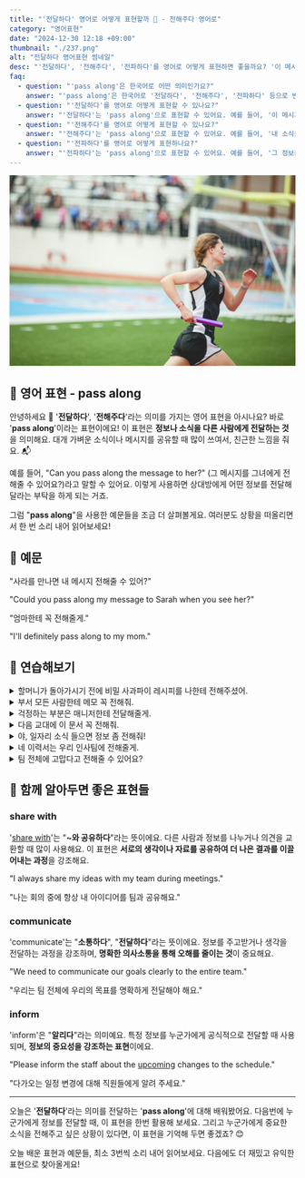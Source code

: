 ```yaml
---
title: "'전달하다' 영어로 어떻게 표현할까 📨 - 전해주다 영어로"
category: "영어표현"
date: "2024-12-30 12:18 +09:00"
thumbnail: "./237.png"
alt: "전달하다 영어표현 썸네일"
desc: "'전달하다', '전해주다', '전파하다'를 영어로 어떻게 표현하면 좋을까요? '이 메시지를 그에게 전달해줘'는 어떤 식으로 말할 수 있을까요? '내 소식을 친구에게 전해줘'는 어떻게 표현할 수 있을까요? '그 정보를 팀에 전파해줘'는 영어로 어떻게 말할 수 있을까요? 이러한 표현들을 영어로 어떻게 활용하는지 배워봅시다. 다양한 예문을 통해서 연습하고 본인의 표현으로 만들어 보세요."
faq:
  - question: "'pass along'은 한국어로 어떤 의미인가요?"
    answer: "'pass along'은 한국어로 '전달하다', '전해주다', '전파하다' 등으로 번역될 수 있어요. 주로 정보를 다른 사람에게 전달할 때 쓰는 표현이에요."
  - question: "'전달하다'를 영어로 어떻게 표현할 수 있나요?"
    answer: "'전달하다'는 'pass along'으로 표현할 수 있어요. 예를 들어, '이 메시지를 그에게 전달해줘'는 'Please pass along this message to him'으로 말할 수 있어요."
  - question: "'전해주다'를 영어로 어떻게 표현할 수 있나요?"
    answer: "'전해주다'는 'pass along'으로 표현할 수 있어요. 예를 들어, '내 소식을 친구에게 전해줘'는 'Please pass along my news to my friend'로 말할 수 있어요."
  - question: "'전파하다'를 영어로 어떻게 표현하나요?"
    answer: "'전파하다'는 'pass along'으로 표현할 수 있어요. 예를 들어, '그 정보를 팀에 전파해줘'는 'Please pass along that information to the team'으로 표현할 수 있어요."
---
```


![계주에서 바통을 들고 뛰는 여성](./237-1.jpg)

## 🌟 영어 표현 - pass along

안녕하세요 👋 '**전달하다**', '**전해주다**'라는 의미를 가지는 영어 표현을 아시나요? 바로 '**pass along**'이라는 표현이에요! 이 표현은 **정보나 소식을 다른 사람에게 전달하는 것**을 의미해요. 대개 가벼운 소식이나 메시지를 공유할 때 많이 쓰여서, 친근한 느낌을 줘요. 📬

예를 들어, "Can you pass along the message to her?" (그 메시지를 그녀에게 전해줄 수 있어요?)라고 말할 수 있어요. 이렇게 사용하면 상대방에게 어떤 정보를 전달해 달라는 부탁을 하게 되는 거죠.

<script async src="https://pagead2.googlesyndication.com/pagead/js/adsbygoogle.js?client=ca-pub-1465612013356152"
     crossorigin="anonymous"></script>
<!-- engple-horizontal-ad -->

<ins class="adsbygoogle"
     style="display:block"
     data-ad-client="ca-pub-1465612013356152"
     data-ad-slot="2106896038"
     data-ad-format="auto"
     data-full-width-responsive="true"></ins>

<script>
     (adsbygoogle = window.adsbygoogle || []).push({});
</script>

그럼 "**pass along**"을 사용한 예문들을 조금 더 살펴볼게요. 여러분도 상황을 떠올리면서 한 번 소리 내어 읽어보세요!

## 📖 예문

"사라를 만나면 내 메시지 전해줄 수 있어?"

"Could you pass along my message to Sarah when you see her?"

"엄마한테 꼭 전해줄게."

"I'll definitely pass along to my mom."

## 💬 연습해보기

<details>
<summary>할머니가 돌아가시기 전에 비밀 사과파이 레시피를 나한테 전해주셨어.</summary>
<span>My grandma passed along her secret apple pie recipe to me before she passed away.</span>
</details>

<details>
<summary>부서 모든 사람한테 메모 꼭 전해줘.</summary>
<span>Don't <a href="/blog/in-english/023.forget/">forget</a> to pass along the memo to everyone in your department.</span>
</details>

<details>
<summary>걱정하는 부분은 매니저한테 전달해줄게.</summary>
<span>I'll pass along your concerns to the manager.</span>
</details>

<details>
<summary>다음 교대에 이 문서 꼭 전해줘.</summary>
<span><a href="/blog/in-english/232.make-sure/">Make sure</a> you pass along these documents to the next shift.</span>
</details>

<details>
<summary>야, 일자리 소식 들으면 정보 좀 전해줘!</summary>
<span>Hey, if you hear anything about the job opening, pass along the info!</span>
</details>

<details>
<summary>네 이력서는 우리 인사팀에 전해줄게.</summary>
<span>I'll pass along your resume to our HR department.</span>
</details>

<details>
<summary>팀 전체에 고맙다고 전해줄 수 있어요?</summary>
<span>Could you pass along my thanks to the whole team?</span>
</details>

## 🤝 함께 알아두면 좋은 표현들

### share with

'[share with](/blog/in-english/248.share/)'는 "**~와 공유하다**"라는 뜻이에요. 다른 사람과 정보를 나누거나 의견을 교환할 때 많이 사용해요. 이 표현은 **서로의 생각이나 자료를 공유하여 더 나은 결과를 이끌어내는 과정**을 강조해요.

"I always share my ideas with my team during meetings."

"나는 회의 중에 항상 내 아이디어를 팀과 공유해요."

### communicate

'communicate'는 "**소통하다**", "**전달하다**"라는 뜻이에요. 정보를 주고받거나 생각을 전달하는 과정을 강조하며, **명확한 의사소통을 통해 오해를 줄이는 것**이 중요해요.

"We need to communicate our goals clearly to the entire team."

"우리는 팀 전체에 우리의 목표를 명확하게 전달해야 해요."

### inform

'inform'은 "**알리다**"라는 의미예요. 특정 정보를 누군가에게 공식적으로 전달할 때 사용되며, **정보의 중요성을 강조하는 표현**이에요.

"Please inform the staff about the [upcoming](/blog/in-english/250.upcoming/) changes to the schedule."

"다가오는 일정 변경에 대해 직원들에게 알려 주세요."

---

오늘은 '**전달하다**'라는 의미를 전달하는 '**pass along**'에 대해 배워봤어요. 다음번에 누군가에게 정보를 전달할 때, 이 표현을 한번 활용해 보세요. 그리고 누군가에게 중요한 소식을 전해주고 싶은 상황이 있다면, 이 표현을 기억해 두면 좋겠죠? 😊

오늘 배운 표현과 예문들, 최소 3번씩 소리 내어 읽어보세요. 다음에도 더 재밌고 유익한 표현으로 찾아올게요!
